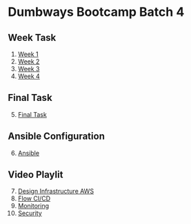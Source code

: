 # Dumbways Bootcamp Batch 4

## Week Task
1. [Week 1](https://github.com/asepboy/bootcamp-dumbways/tree/main/week%201/README.md)
2. [Week 2](https://github.com/asepboy/bootcamp-dumbways/tree/main/week%202/README.md)
3. [Week 3](https://github.com/asepboy/bootcamp-dumbways/tree/main/week%203/README.md)
4. [Week 4](https://github.com/asepboy/bootcamp-dumbways/blob/main/week%204/README.md)

## Final Task
5. [Final Task](https://github.com/asepboy/bootcamp-dumbways/blob/main/Final%20Task/README.md)

## Ansible Configuration
6. [Ansible](https://github.com/asepboy/Ansible-dumbways)

## Video Playlit
7. [Design Infrastructure AWS]()
8. [Flow CI/CD]()
9. [Monitoring]()
10. [Security]()
